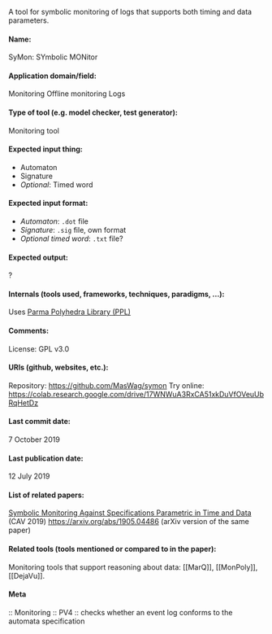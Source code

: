 A tool for symbolic monitoring of logs that supports both timing and data parameters.

#### Name:
SyMon: SYmbolic MONitor

#### Application domain/field:
Monitoring
Offline monitoring
Logs

#### Type of tool (e.g. model checker, test generator):
Monitoring tool

#### Expected input thing:
- Automaton
- Signature
- *Optional*: Timed word

#### Expected input format:
- *Automaton*: `.dot` file
- *Signature*: `.sig` file, own format
- *Optional timed word*: `.txt` file?

#### Expected output:
?

#### Internals (tools used, frameworks, techniques, paradigms, ...):
Uses [Parma Polyhedra Library (PPL)](Libraries/PPL.md)

#### Comments:
License: GPL v3.0

#### URIs (github, websites, etc.):
Repository: https://github.com/MasWag/symon
Try online: https://colab.research.google.com/drive/17WNWuA3RxCA51xkDuVfOVeuUbRqHetDz

#### Last commit date:
7 October 2019

#### Last publication date:
12 July 2019

#### List of related papers:
[Symbolic Monitoring Against Specifications Parametric in Time and Data](https://doi.org/10.1007/978-3-030-25540-4_30) (CAV 2019)
https://arxiv.org/abs/1905.04486 (arXiv version of the same paper)

#### Related tools (tools mentioned or compared to in the paper):
Monitoring tools that support reasoning about data: [[MarQ]], [[MonPoly]], [[DejaVu]].

#### Meta
:: Monitoring
:: PV4 :: checks whether an event log conforms to the automata specification